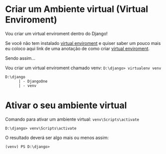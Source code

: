# Criar um Ambiente virtual (Virtual Enviroment)
Vou criar um virtual enviroment dentro do Django!

Se você não tem instalado [virtual enviroment](https://github.com/andrenevares/andrenevares/blob/master/venv/virtual_enviroment.md) e quiser saber um pouco mais eu coloco aqui link de uma anotação de como criar [virtual enviroment](https://github.com/andrenevares/andrenevares/blob/master/venv/virtual_enviroment.md).

Sendo assim...

Vou criar um virtual enviroment chamado venv:  ```D:\django> virtualenv venv```

```
D:\django
      | - DjangoOne
      | - venv
```

# Ativar o seu ambiente virtual

Comando para ativar um ambiente virtual: ```venv\Scripts\activate```

```D:\django> venv\Scripts\activate```

O resultado deverá ser algo mais ou menos assim:

```(venv) PS D:\django>```
